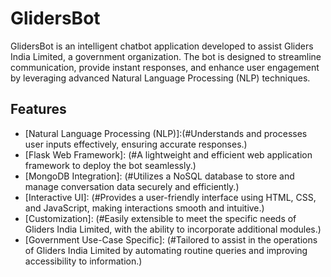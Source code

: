 # GlidersBot
GlidersBot is an intelligent chatbot application developed to assist Gliders India Limited, a government organization. The bot is designed to streamline communication, provide instant responses, and enhance user engagement by leveraging advanced Natural Language Processing (NLP) techniques.

## Features
- [Natural Language Processing (NLP)]:(#Understands and processes user inputs effectively, ensuring accurate responses.)
- [Flask Web Framework]: (#A lightweight and efficient web application framework to deploy the bot seamlessly.)
- [MongoDB Integration]: (#Utilizes a NoSQL database to store and manage conversation data securely and efficiently.)
- [Interactive UI]: (#Provides a user-friendly interface using HTML, CSS, and JavaScript, making interactions smooth and intuitive.)
- [Customization]: (#Easily extensible to meet the specific needs of Gliders India Limited, with the ability to incorporate additional modules.)
- [Government Use-Case Specific]: (#Tailored to assist in the operations of Gliders India Limited by automating routine queries and improving accessibility to information.)
